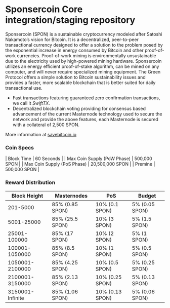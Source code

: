 Sponsercoin Core integration/staging repository
=================================================

Sponsercoin (SPON) is a sustainable cryptocurrency modeled after Satoshi Nakamoto’s vision for Bitcoin. It is a decentralized, peer-to-peer transactional currency designed to offer a solution to the problem posed by the exponential increase in energy consumed by Bitcoin and other proof-of-work currencies. Proof-of-work mining is environmentally unsustainable due to the electricity used by high-powered mining hardware. Sponsercoin utilizes an energy efficient proof-of-stake algorithm, can be mined on any computer, and will never require specialized mining equipment. The Green Protocol offers a simple solution to Bitcoin sustainability issues and provides a faster, more scalable blockchain that is better suited for daily transactional use.

- Fast transactions featuring guaranteed zero confirmation transactions, we call it _SwiftTX_.
- Decentralized blockchain voting providing for consensus based advancement of the current Masternode
  technology used to secure the network and provide the above features, each Masternode is secured
  with a collateral of 2,500 SPON.

More information at [savebitcoin.io](http://www.savebitcoin.io)

### Coin Specs
| Block Time                  | 60 Seconds      |
| Max Coin Supply (PoW Phase) | 500,000 SPON    |
| Max Coin Supply (PoS Phase) | 20,500,000 SPON |
| Premine                     | 500,000 SPON    |

### Reward Distribution

| **Block Height** | **Masternodes**  | **PoS**          | **Budget**      |
|------------------|------------------|------------------|-----------------|
| 201-5000         | 85% (0.85 SPON)  | 10% (0.1 SPON)   | 5% (0.05 SPON)  |
| 5001-25000       | 85% (25.5 SPON)  | 10% (3 SPON)     | 5% (1.5 SPON)   |
| 25001-100000     | 85% (17 SPON)    | 10% (2 SPON)     | 5% (1 SPON)     |
| 100001-1050000   | 85% (8.5 SPON)   | 10% (1 SPON)     | 5% (0.5 SPON)   |
| 1050001-2100000  | 85% (4.25 SPON)  | 10% (0.5 SPON)   | 5% (0.25 SPON)  |
| 2100001-3150000  | 85% (2.13 SPON)  | 10% (0.25 SPON)  | 5% (0.13 SPON)  |
| 3150001-Infinite | 85% (1.06 SPON)  | 10% (0.13 SPON)  | 5% (0.06 SPON)  |
